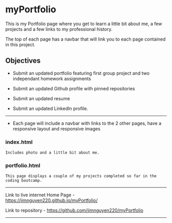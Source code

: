 # myPortfolio

This is my Portfolio page where you get to learn a little bit about me, a few projects and a few links  to my professional history.

The top of each page has a navbar that will link you to each page contained in this project.


## Objectives
* Submit an updated portfolio featuring first group project and two independant homework assignments

* Submit an updated Github profile with pinned repositories

* Submit an updated resume

* Submit an updated LinkedIn profile.

-------------------------------------------

* Each page will include a navbar with links to the 2 other pages, have a responsive layout and responsive images

### index.html
    Includes photo and a little bit about me.

<!-- ### contact.html
    This page contains a form where you are able to send me a message.  The 'submit' button is not functional at this time -->

### portfolio.html
    This page displays a couple of my projects completed so far in the coding bootcamp.
-------------------------------
Link to live internet Home Page - https://jimnguyen220.github.io/myPortfolio/

Link to repository - https://github.com/jimnguyen220/myPortfolio

-------------------------------


